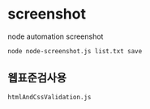 # screenshot
node automation screenshot 

```node node-screenshot.js list.txt save```


## 웹표준검사용
```htmlAndCssValidation.js```
